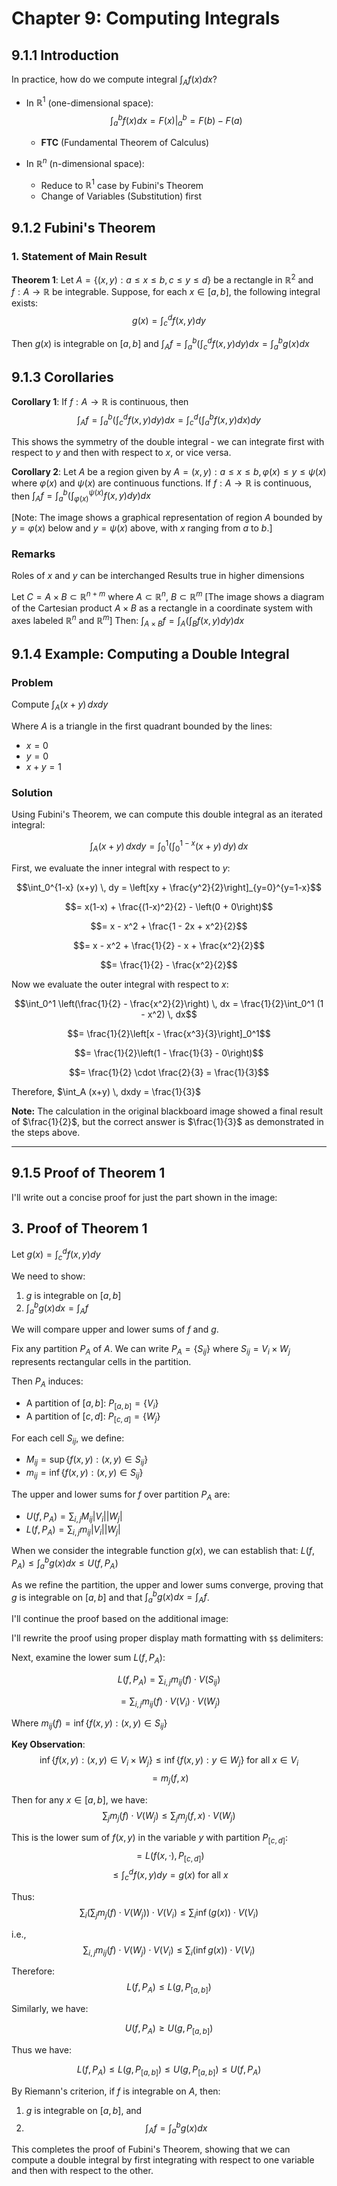 # Chapter 9: Computing Integrals

## 9.1.1 Introduction
In practice, how do we compute integral $\int_A f(x)dx$?

* In $\mathbb{R}^1$ (one-dimensional space): 
  $$\int_a^b f(x)dx = F(x)|_a^b = F(b) - F(a)$$
	* **FTC** (Fundamental Theorem of Calculus)

* In $\mathbb{R}^n$ (n-dimensional space): 
  * Reduce to $\mathbb{R}^1$ case by Fubini's Theorem
  * Change of Variables (Substitution) first

## 9.1.2 Fubini's Theorem

### 1. Statement of Main Result

**Theorem 1**: Let $A = \{(x,y): a \leq x \leq b, c \leq y \leq d\}$ be a rectangle in $\mathbb{R}^2$ and $f: A \to \mathbb{R}$ be integrable. Suppose, for each $x \in [a,b]$, the following integral exists:
$$g(x) = \int_c^d f(x,y)dy$$

Then $g(x)$ is integrable on $[a,b]$ and 
$\int_A f = \int_a^b \left(\int_c^d f(x,y)dy\right)dx = \int_a^b g(x)dx$

## 9.1.3 Corollaries

**Corollary 1**: If $f: A \to \mathbb{R}$ is continuous, then
$$\int_A f = \int_a^b \left(\int_c^d f(x,y)dy\right)dx = \int_c^d \left(\int_a^b f(x,y)dx\right)dy$$

This shows the symmetry of the double integral - we can integrate first with respect to $y$ and then with respect to $x$, or vice versa.

**Corollary 2**: Let $A$ be a region given by
$A = {(x,y): a \leq x \leq b, \varphi(x) \leq y \leq \psi(x)}$
where $\varphi(x)$ and $\psi(x)$ are continuous functions.
If $f: A \to \mathbb{R}$ is continuous, then
$\int_A f = \int_a^b \left(\int_{\varphi(x)}^{\psi(x)} f(x,y)dy\right)dx$

[Note: The image shows a graphical representation of region $A$ bounded by $y = \varphi(x)$ below and $y = \psi(x)$ above, with $x$ ranging from $a$ to $b$.]


### Remarks

Roles of $x$ and $y$ can be interchanged
Results true in higher dimensions

Let $C = A \times B \subset \mathbb{R}^{n+m}$
where $A \subset \mathbb{R}^n$, $B \subset \mathbb{R}^m$
[The image shows a diagram of the Cartesian product $A \times B$ as a rectangle in a coordinate system with axes labeled $\mathbb{R}^n$ and $\mathbb{R}^m$]
Then:
$\int_{A \times B} f = \int_A \left(\int_B f(x,y)dy\right)dx$


## 9.1.4 Example: Computing a Double Integral

### Problem
Compute $\int_A (x+y) \, dxdy$

Where $A$ is a triangle in the first quadrant bounded by the lines:
- $x = 0$ 
- $y = 0$
- $x + y = 1$

### Solution

Using Fubini's Theorem, we can compute this double integral as an iterated integral:

$$\int_A (x+y) \, dxdy = \int_0^1 \left(\int_0^{1-x} (x+y) \, dy\right) \, dx$$

First, we evaluate the inner integral with respect to $y$:

$$\int_0^{1-x} (x+y) \, dy = \left[xy + \frac{y^2}{2}\right]_{y=0}^{y=1-x}$$

$$= x(1-x) + \frac{(1-x)^2}{2} - \left(0 + 0\right)$$

$$= x - x^2 + \frac{1 - 2x + x^2}{2}$$

$$= x - x^2 + \frac{1}{2} - x + \frac{x^2}{2}$$

$$= \frac{1}{2} - \frac{x^2}{2}$$

Now we evaluate the outer integral with respect to $x$:

$$\int_0^1 \left(\frac{1}{2} - \frac{x^2}{2}\right) \, dx = \frac{1}{2}\int_0^1 (1 - x^2) \, dx$$

$$= \frac{1}{2}\left[x - \frac{x^3}{3}\right]_0^1$$

$$= \frac{1}{2}\left(1 - \frac{1}{3} - 0\right)$$

$$= \frac{1}{2} \cdot \frac{2}{3} = \frac{1}{3}$$

Therefore, $\int_A (x+y) \, dxdy = \frac{1}{3}$

**Note:** The calculation in the original blackboard image showed a final result of $\frac{1}{2}$, but the correct answer is $\frac{1}{3}$ as demonstrated in the steps above.

---

## 9.1.5 Proof of Theorem 1

I'll write out a concise proof for just the part shown in the image:

## 3. Proof of Theorem 1

Let $g(x) = \int_c^d f(x,y)dy$

We need to show:
1. $g$ is integrable on $[a,b]$
2. $\int_a^b g(x)dx = \int_A f$

We will compare upper and lower sums of $f$ and $g$.

Fix any partition $P_A$ of $A$. We can write $P_A = \{S_{ij}\}$ where $S_{ij} = V_i \times W_j$ represents rectangular cells in the partition.

Then $P_A$ induces:
- A partition of $[a,b]$: $P_{[a,b]} = \{V_i\}$
- A partition of $[c,d]$: $P_{[c,d]} = \{W_j\}$

For each cell $S_{ij}$, we define:
- $M_{ij} = \sup\{f(x,y): (x,y) \in S_{ij}\}$
- $m_{ij} = \inf\{f(x,y): (x,y) \in S_{ij}\}$

The upper and lower sums for $f$ over partition $P_A$ are:
- $U(f, P_A) = \sum_{i,j} M_{ij}|V_i||W_j|$
- $L(f, P_A) = \sum_{i,j} m_{ij}|V_i||W_j|$

When we consider the integrable function $g(x)$, we can establish that:
$L(f, P_A) \leq \int_a^b g(x)dx \leq U(f, P_A)$

As we refine the partition, the upper and lower sums converge, proving that $g$ is integrable on $[a,b]$ and that $\int_a^b g(x)dx = \int_A f$.

I'll continue the proof based on the additional image:

I'll rewrite the proof using proper display math formatting with `$$` delimiters:

Next, examine the lower sum $L(f, P_A)$:

$$L(f, P_A) = \sum_{i,j} m_{ij}(f) \cdot V(S_{ij})$$

$$= \sum_{i,j} m_{ij}(f) \cdot V(V_i) \cdot V(W_j)$$

Where $m_{ij}(f) = \inf\{f(x,y): (x,y) \in S_{ij}\}$

**Key Observation**: 
$$\inf\{f(x,y): (x,y) \in V_i \times W_j\} \leq \inf\{f(x,y): y \in W_j\} \text{ for all } x \in V_i$$
$$= m_j(f, x)$$

Then for any $x \in [a,b]$, we have:
$$\sum_j m_j(f) \cdot V(W_j) \leq \sum_j m_j(f,x) \cdot V(W_j)$$

This is the lower sum of $f(x,y)$ in the variable $y$ with partition $P_{[c,d]}$:
$$= L(f(x,·), P_{[c,d]})$$
$$\leq \int_c^d f(x,y)dy = g(x) \text{ for all } x$$

Thus:
$$\sum_i \left(\sum_j m_j(f) \cdot V(W_j)\right) \cdot V(V_i) \leq \sum_i \inf(g(x)) \cdot V(V_i)$$

i.e., 
$$\sum_{i,j} m_{ij}(f) \cdot V(W_j) \cdot V(V_i) \leq \sum_i (\inf g(x)) \cdot V(V_i)$$

Therefore: 
$$L(f, P_A) \leq L(g, P_{[a,b]})$$

Similarly, we have:

$$U(f, P_A) \geq U(g, P_{[a,b]})$$

Thus we have:

$$L(f, P_A) \leq L(g, P_{[a,b]}) \leq U(g, P_{[a,b]}) \leq U(f, P_A)$$

By Riemann's criterion, if $f$ is integrable on $A$, then:
1. $g$ is integrable on $[a,b]$, and
2. $$\int_A f = \int_a^b g(x)dx$$

This completes the proof of Fubini's Theorem, showing that we can compute a double integral by first integrating with respect to one variable and then with respect to the other.